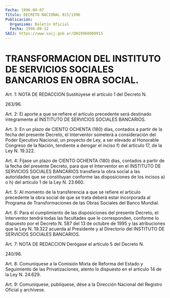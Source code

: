 ```yaml
---
Fecha: 1996-08-07
Título: DECRETO NACIONAL 915/1996
Publicación:
  Organismo: Boletín Oficial
  Fecha: 1996-08-12
SAIJ: https://www.saij.gob.ar/DN19960000915
---
```

# TRANSFORMACION DEL INSTITUTO DE SERVICIOS SOCIALES BANCARIOS EN OBRA SOCIAL.

<a id="1"></a>
Art. 1: NOTA DE REDACCION Sustitúyese el artículo  1 del Decreto N.

263/96.

<a id="2"></a>
Art.  2: El aporte a que se refiere el artículo  precedente  será destinado integramente al INSTITUTO DE SERVICIOS SOCIALES BANCARIOS.

<a id="3"></a>
Art. 3: En  un  plazo  de  CIENTO  OCHENTA  (180) días, contados a partir de la fecha del presente Decreto, el Interventor  someterá a consideración del Poder Ejecutivo Nacional, un proyecto de  Ley,  a ser elevado al Honorable Congreso de la Nación, tendiente a derogar el inciso f) del artículo 17, de la Ley N. 19.322.

<a id="4"></a>
Art.  4: Fíjase un plazo de CIENTO OCHENTA (180) días, contados a partir de la fecha del presente Decreto, para que el Interventor en el INSTITUTO  DE  SERVICIOS  SOCIALES  BANCARIOS transfiera la obra social a las autoridades que se constituyan conforme las disposiciones de los incisos a) o h) del  artículo 1 de la Ley N. 23.660.

<a id="5"></a>
Art.  5: Al  momento  de la transferencia a que  se  refiere  el artículo precedente la obra  social  de  que  se trata deberá estar incorporada al Programa de Transformaciones de  las  Obras Sociales del Banco Mundial.

<a id="6"></a>
Art.  6:  Para el cumplimiento de las disposiciones del  presente Decreto,  el  Interventor   tendrá  todas  las  facultades  que  le corresponden, conforme lo dispuesto por el Decreto N. 587 del 13 de octubre de 1995 y las atribuciones que la Ley N. 19.322 acuerda al Presidente  y  al  Directorio del INSTITUTO DE  SERVICIOS  SOCIALES BANCARIOS.

<a id="7"></a>
Art. 7: NOTA DE REDACCION Derógase el artículo 5 del Decreto N.

240/96.

<a id="8"></a>
Art. 8: Comuníquese  a  la  Comisión Mixta de Reforma del Estado y Seguimiento  de las Privatizaciones,  atento  lo  dispuesto  en  el artículo 14 de la Ley N. 24.629.

<a id="9"></a>
Art. 9: Comuníquese, publíquese, dése a la Dirección Nacional del Registro Oficial y archívese.